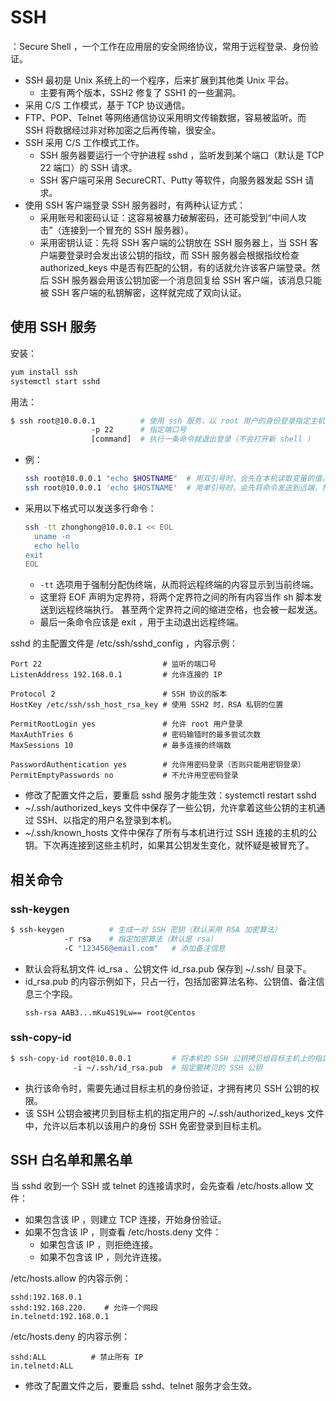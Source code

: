 # SSH

：Secure Shell ，一个工作在应用层的安全网络协议，常用于远程登录、身份验证。
- SSH 最初是 Unix 系统上的一个程序，后来扩展到其他类 Unix 平台。
  - 主要有两个版本，SSH2 修复了 SSH1 的一些漏洞。
- 采用 C/S 工作模式，基于 TCP 协议通信。
- FTP、POP、Telnet 等网络通信协议采用明文传输数据，容易被监听。而 SSH 将数据经过非对称加密之后再传输，很安全。
- SSH 采用 C/S 工作模式工作。
  - SSH 服务器要运行一个守护进程 sshd ，监听发到某个端口（默认是 TCP 22 端口）的 SSH 请求。
  - SSH 客户端可采用 SecureCRT、Putty 等软件，向服务器发起 SSH 请求。
- 使用 SSH 客户端登录 SSH 服务器时，有两种认证方式：
  - 采用账号和密码认证：这容易被暴力破解密码，还可能受到“中间人攻击”（连接到一个冒充的 SSH 服务器）。
  - 采用密钥认证：先将 SSH 客户端的公钥放在 SSH 服务器上，当 SSH 客户端要登录时会发出该公钥的指纹，而 SSH 服务器会根据指纹检查 authorized_keys 中是否有匹配的公钥，有的话就允许该客户端登录。然后 SSH 服务器会用该公钥加密一个消息回复给 SSH 客户端，该消息只能被 SSH 客户端的私钥解密，这样就完成了双向认证。

## 使用 SSH 服务

安装：
```sh
yum install ssh
systemctl start sshd
```

用法：
```sh
$ ssh root@10.0.0.1          # 使用 ssh 服务，以 root 用户的身份登录指定主机（这会打开新 shell ）
                  -p 22      # 指定端口号
                  [command]  # 执行一条命令就退出登录（不会打开新 shell ）
```
- 例：
    ```sh
    ssh root@10.0.0.1 "echo $HOSTNAME"  # 用双引号时，会先在本机读取变量的值，然后将命令发送到远端
    ssh root@10.0.0.1 'echo $HOSTNAME'  # 用单引号时，会先将命令发送到远端，然后在远端读取变量的值
    ```
- 采用以下格式可以发送多行命令：
    ```sh
    ssh -tt zhonghong@10.0.0.1 << EOL
      uname -n
      echo hello
    exit
    EOL
    ```
  - `-tt` 选项用于强制分配伪终端，从而将远程终端的内容显示到当前终端。
  - 这里将 EOF 声明为定界符，将两个定界符之间的所有内容当作 sh 脚本发送到远程终端执行。
    甚至两个定界符之间的缩进空格，也会被一起发送。
  - 最后一条命令应该是 exit ，用于主动退出远程终端。

sshd 的主配置文件是 /etc/ssh/sshd_config ，内容示例：
```
Port 22                           # 监听的端口号
ListenAddress 192.168.0.1         # 允许连接的 IP

Protocol 2                        # SSH 协议的版本
HostKey /etc/ssh/ssh_host_rsa_key # 使用 SSH2 时，RSA 私钥的位置

PermitRootLogin yes               # 允许 root 用户登录
MaxAuthTries 6                    # 密码输错时的最多尝试次数
MaxSessions 10                    # 最多连接的终端数

PasswordAuthentication yes        # 允许用密码登录（否则只能用密钥登录）
PermitEmptyPasswords no           # 不允许用空密码登录
```
- 修改了配置文件之后，要重启 sshd 服务才能生效：systemctl restart sshd
- ~/.ssh/authorized_keys 文件中保存了一些公钥，允许拿着这些公钥的主机通过 SSH、以指定的用户名登录到本机。
- ~/.ssh/known_hosts 文件中保存了所有与本机进行过 SSH 连接的主机的公钥。下次再连接到这些主机时，如果其公钥发生变化，就怀疑是被冒充了。

## 相关命令

### ssh-keygen

```sh
$ ssh-keygen          # 生成一对 SSH 密钥（默认采用 RSA 加密算法）
            -r rsa    # 指定加密算法（默认是 rsa）
            -C "123456@email.com"   # 添加备注信息
```
- 默认会将私钥文件 id_rsa 、公钥文件 id_rsa.pub 保存到 ~/.ssh/ 目录下。
- id_rsa.pub 的内容示例如下，只占一行，包括加密算法名称、公钥值、备注信息三个字段。
    ```
    ssh-rsa AAB3...mKu4S19Lw== root@Centos
    ```

### ssh-copy-id

```sh
$ ssh-copy-id root@10.0.0.1         # 将本机的 SSH 公钥拷贝给目标主机上的指定用户
              -i ~/.ssh/id_rsa.pub  # 指定要拷贝的 SSH 公钥
``` 
- 执行该命令时，需要先通过目标主机的身份验证，才拥有拷贝 SSH 公钥的权限。
- 该 SSH 公钥会被拷贝到目标主机的指定用户的 ~/.ssh/authorized_keys 文件中，允许以后本机以该用户的身份 SSH 免密登录到目标主机。

## SSH 白名单和黑名单

当 sshd 收到一个 SSH 或 telnet 的连接请求时，会先查看 /etc/hosts.allow 文件：
- 如果包含该 IP ，则建立 TCP 连接，开始身份验证。
- 如果不包含该 IP ，则查看 /etc/hosts.deny 文件：
  - 如果包含该 IP ，则拒绝连接。
  - 如果不包含该 IP ，则允许连接。

/etc/hosts.allow 的内容示例：
```
sshd:192.168.0.1
sshd:192.168.220.    # 允许一个网段
in.telnetd:192.168.0.1
```

/etc/hosts.deny 的内容示例：
```
sshd:ALL          # 禁止所有 IP
in.telnetd:ALL
```
- 修改了配置文件之后，要重启 sshd、telnet 服务才会生效。
